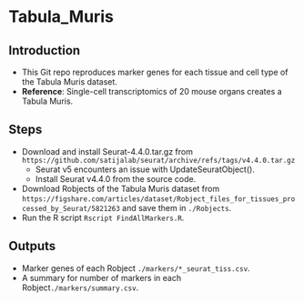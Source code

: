 # Tabula_Muris
## Introduction
* This Git repo reproduces marker genes for each tissue and cell type of the Tabula Muris dataset.
* **Reference**: Single-cell transcriptomics of 20 mouse organs creates a Tabula Muris.
## Steps
* Download and install Seurat-4.4.0.tar.gz from `https://github.com/satijalab/seurat/archive/refs/tags/v4.4.0.tar.gz`
    * Seurat v5 encounters an issue with UpdateSeuratObject().
    * Install Seurat v4.4.0 from the source code.
* Download Robjects of the Tabula Muris dataset from `https://figshare.com/articles/dataset/Robject_files_for_tissues_processed_by_Seurat/5821263`
and save them in `./Robjects`.
* Run the R script `Rscript FindAllMarkers.R`.
## Outputs
* Marker genes of each Robject `./markers/*_seurat_tiss.csv`.
* A summary for number of markers in each Robject`./markers/summary.csv`.